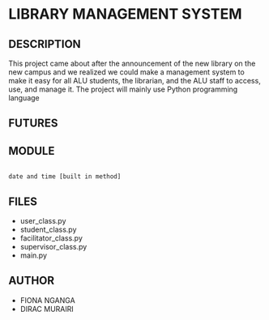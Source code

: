 # LIBRARY MANAGEMENT SYSTEM

## DESCRIPTION

This project came about after the announcement of the new library on the new campus and we realized we could make
a management system to make it easy for all ALU students, the librarian, and the ALU staff to access, use, and manage it.
The project will mainly use Python programming language

## FUTURES


## MODULE
```

date and time [built in method]

```
## FILES

* user_class.py
* student_class.py
* facilitator_class.py
* supervisor_class.py
* main.py

## AUTHOR

* FIONA NGANGA
* DIRAC MURAIRI
